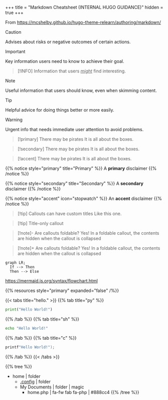 +++
title = "Markdown Cheatsheet (INTERNAL HUGO GUIDANCE)"
hidden = true
+++

From <https://mcshelby.github.io/hugo-theme-relearn/authoring/markdown/>

> [!CAUTION]
> Advises about risks or negative outcomes of certain actions.

> [!IMPORTANT]
> Key information users need to know to achieve their goal.

> [!INFO]
> Information that users <ins>_might_</ins> find interesting.

> [!NOTE]
> Useful information that users should know, even when skimming content.

> [!TIP]
> Helpful advice for doing things better or more easily.

> [!WARNING]
> Urgent info that needs immediate user attention to avoid problems.

> [!primary] There may be pirates
> It is all about the boxes.

> [!secondary] There may be pirates
> It is all about the boxes.

> [!accent] There may be pirates
> It is all about the boxes.

{{% notice style="primary" title="Primary" %}}
A **primary** disclaimer
{{% /notice %}}

{{% notice style="secondary" title="Secondary" %}}
A **secondary** disclaimer
{{% /notice %}}

{{% notice style="accent" icon="stopwatch" %}}
An **accent** disclaimer
{{% /notice %}}

> [!tip] Callouts can have custom titles
> Like this one.

> [!tip] Title-only callout

> [!note]- Are callouts foldable?
> Yes! In a foldable callout, the contents are hidden when the callout is collapsed

> [!note]+ Are callouts foldable?
> Yes! In a foldable callout, the contents are hidden when the callout is collapsed


```mermaid {align="center" zoom="true"}
graph LR;
  If --> Then
  Then --> Else
```
https://mermaid.js.org/syntax/flowchart.html


<!-- attachments -->
{{% resources style="primary" expanded="false" /%}}

{{< tabs title="hello." >}}
{{% tab title="py" %}}
```python
print("Hello World!")
```
{{% /tab %}}
{{% tab title="sh" %}}
```bash
echo "Hello World!"
```
{{% /tab %}}
{{% tab title="c" %}}
```c
printf"Hello World!");
```
{{% /tab %}}
{{< /tabs >}}

{{% tree %}}
- home | folder
  - [.config](http://example.com) | folder
  - My Documents | folder | magic
    - home.php | fa-fw fab fa-php | #888cc4
{{% /tree %}}


